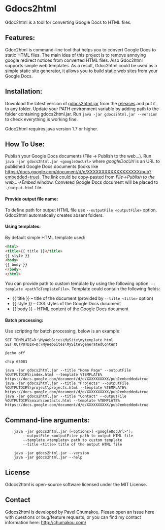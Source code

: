 # Gdocs2html
Gdoc2html is a tool for converting Google Docs to HTML files.

## Features:
Gdoc2html is command-line tool that helps you to convert Google Docs to static HTML files. The main idea of this project is to remove annoying google redirect notices from converted HTML files. Also Gdoc2html supports simple web templates.
As a result, Gdoc2html could be used as a simple static site generator, it allows you to build static web sites from your Google Docs.

## Installation:
Download the latest version of [gdocs2html.jar](https://github.com/pavel-chumakou/gdocs2html/releases/download/1.0.0/gdocs2html.jar) from the [releases](https://github.com/pavel-chumakou/gdocs2html/releases) and put it to any folder. Update your PATH environment variable by adding path to the folder containing gdocs2html.jar. Run ```java -jar gdocs2html.jar --version``` to check everything is working fine.

Gdoc2html requires java version 1.7 or higher.

## How To Use:
Publish your Google Docs documents (File -> Publish to the web...).
Run ```java -jar gdocs2html.jar <googleDocUrl>``` where _googleDocUrl_ is an URL to published Google Docs documents (looks like https://docs.google.com/document/d/e/XXXXXXXXXXXXXXXXXX/pub?embedded=true). The link could be copy-pasted from _File->Publish to the web...->Embed_ window.
Convered Google Docs document will be placed to ```./output.html``` file.

#### Provide output file name:
To define path for output HTML file use ```--outputFile <outputFile>``` option. Gdoc2html automatically creates absent folders.

#### Using templates:
By default simple HTML template used:
```html
<html>
<title>{{ title }}</title>
{{ style }}
<body>
{{ body }}
</body>
</html>
```
You can provide path to custom template by using the following option: ```--template <pathToTemplateFile>```.
Template could contain the following fields:
- {{ title }} – title of the document (provided by ```--title <title>``` option)
- {{ style }} – CSS styles of the Google Docs document
- {{ body }} – HTML content of the Google Docs document

#### Batch processing:
Use scripting for batch processing, below is an example:
```
SET TEMPLATE=D:\MyWebSites\MySite\mytemplate.html
SET OUTPUTDIR=D:\MyWebSites\MySite\generatedContent

@echo off

chcp 65001

java -jar gdocs2html.jar --title "Home Page" --outputFile %OUTPUTDIR%\index.html --template %TEMPLATE% https://docs.google.com/document/d/e/XXXXXXXXXX/pub?embedded=true
java -jar gdocs2html.jar --title "Projects" --outputFile %OUTPUTDIR%\project\projects.html --template %TEMPLATE% https://docs.google.com/document/d/e/XXXXXXXXXX/pub?embedded=true
java -jar gdocs2html.jar --title "Contact" --outputFile %OUTPUTDIR%\main\contacts.html --template %TEMPLATE% https://docs.google.com/document/d/e/XXXXXXXXXX/pub?embedded=true
```

## Command-line arguments:
```
    java -jar gdocs2html.jar [<options>] <googleDocUrl>");
        --outputFile <outputFile> path to output HTML file
        --template <template> path to custom template
        --title <title> title of the output HTML file

    java -jar gdocs2html.jar --version
    java -jar gdocs2html.jar --help
```

## License
Gdocs2html is open-source software licensed under the MIT License.

## Contact
Gdocs2html is developed by Pavel Chumakou. Please open an issue here with questions or bug/feature requests, or you can find my contact information here: http://chumakou.com/


